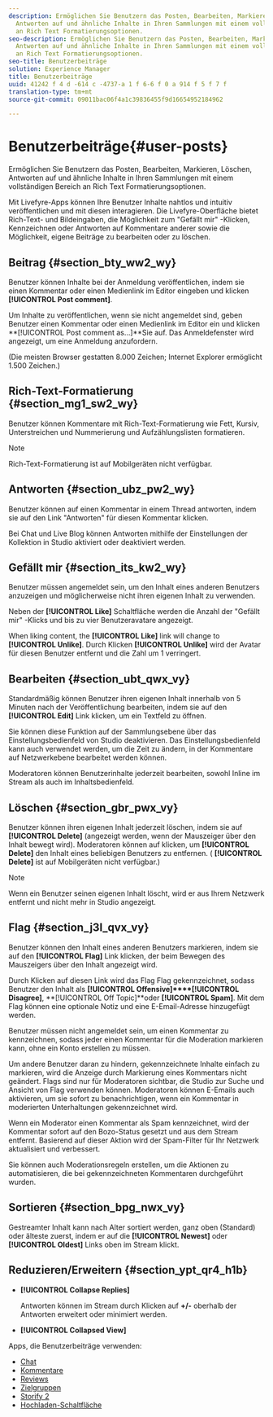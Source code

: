 ```yaml
---
description: Ermöglichen Sie Benutzern das Posten, Bearbeiten, Markieren, Löschen,
  Antworten auf und ähnliche Inhalte in Ihren Sammlungen mit einem vollständigen Bereich
  an Rich Text Formatierungsoptionen.
seo-description: Ermöglichen Sie Benutzern das Posten, Bearbeiten, Markieren, Löschen,
  Antworten auf und ähnliche Inhalte in Ihren Sammlungen mit einem vollständigen Bereich
  an Rich Text Formatierungsoptionen.
seo-title: Benutzerbeiträge
solution: Experience Manager
title: Benutzerbeiträge
uuid: 41242 f 4 d -614 c -4737-a 1 f 6-6 f 0 a 914 f 5 f 7 f
translation-type: tm+mt
source-git-commit: 09011bac06f4a1c39836455f9d16654952184962

---
```



# Benutzerbeiträge{#user-posts}

Ermöglichen Sie Benutzern das Posten, Bearbeiten, Markieren, Löschen, Antworten auf und ähnliche Inhalte in Ihren Sammlungen mit einem vollständigen Bereich an Rich Text Formatierungsoptionen.

Mit Livefyre-Apps können Ihre Benutzer Inhalte nahtlos und intuitiv veröffentlichen und mit diesen interagieren. Die Livefyre-Oberfläche bietet Rich-Text- und Bildeingaben, die Möglichkeit zum "Gefällt mir" -Klicken, Kennzeichnen oder Antworten auf Kommentare anderer sowie die Möglichkeit, eigene Beiträge zu bearbeiten oder zu löschen.

## Beitrag {#section_bty_ww2_wy}

Benutzer können Inhalte bei der Anmeldung veröffentlichen, indem sie einen Kommentar oder einen Medienlink im Editor eingeben und klicken **[!UICONTROL Post comment]**.

Um Inhalte zu veröffentlichen, wenn sie nicht angemeldet sind, geben Benutzer einen Kommentar oder einen Medienlink im Editor ein und klicken **[!UICONTROL Post comment as…]**Sie auf. Das Anmeldefenster wird angezeigt, um eine Anmeldung anzufordern.

(Die meisten Browser gestatten 8.000 Zeichen; Internet Explorer ermöglicht 1.500 Zeichen.)

## Rich-Text-Formatierung {#section_mg1_sw2_wy}

Benutzer können Kommentare mit Rich-Text-Formatierung wie Fett, Kursiv, Unterstreichen und Nummerierung und Aufzählungslisten formatieren.

>[!NOTE]
>
>Rich-Text-Formatierung ist auf Mobilgeräten nicht verfügbar.

## Antworten {#section_ubz_pw2_wy}

Benutzer können auf einen Kommentar in einem Thread antworten, indem sie auf den Link "Antworten" für diesen Kommentar klicken.

Bei Chat und Live Blog können Antworten mithilfe der Einstellungen der Kollektion in Studio aktiviert oder deaktiviert werden.

## Gefällt mir {#section_its_kw2_wy}

Benutzer müssen angemeldet sein, um den Inhalt eines anderen Benutzers anzuzeigen und möglicherweise nicht ihren eigenen Inhalt zu verwenden.

Neben der **[!UICONTROL Like]** Schaltfläche werden die Anzahl der "Gefällt mir" -Klicks und bis zu vier Benutzeravatare angezeigt.

When liking content, the **[!UICONTROL Like]** link will change to **[!UICONTROL Unlike]**. Durch Klicken **[!UICONTROL Unlike]** wird der Avatar für diesen Benutzer entfernt und die Zahl um 1 verringert.

## Bearbeiten {#section_ubt_qwx_vy}

Standardmäßig können Benutzer ihren eigenen Inhalt innerhalb von 5 Minuten nach der Veröffentlichung bearbeiten, indem sie auf den **[!UICONTROL Edit]** Link klicken, um ein Textfeld zu öffnen.

Sie können diese Funktion auf der Sammlungsebene über das Einstellungsbedienfeld von Studio deaktivieren. Das Einstellungsbedienfeld kann auch verwendet werden, um die Zeit zu ändern, in der Kommentare auf Netzwerkebene bearbeitet werden können.

Moderatoren können Benutzerinhalte jederzeit bearbeiten, sowohl Inline im Stream als auch im Inhaltsbedienfeld.

## Löschen {#section_gbr_pwx_vy}

Benutzer können ihren eigenen Inhalt jederzeit löschen, indem sie auf **[!UICONTROL Delete]** (angezeigt werden, wenn der Mauszeiger über den Inhalt bewegt wird). Moderatoren können auf klicken, um **[!UICONTROL Delete]** den Inhalt eines beliebigen Benutzers zu entfernen. ( **[!UICONTROL Delete]** ist auf Mobilgeräten nicht verfügbar.)

>[!NOTE]
>
>Wenn ein Benutzer seinen eigenen Inhalt löscht, wird er aus Ihrem Netzwerk entfernt und nicht mehr in Studio angezeigt.

## Flag {#section_j3l_qvx_vy}

Benutzer können den Inhalt eines anderen Benutzers markieren, indem sie auf den **[!UICONTROL Flag]** Link klicken, der beim Bewegen des Mauszeigers über den Inhalt angezeigt wird.

Durch Klicken auf diesen Link wird das Flag Flag gekennzeichnet, sodass Benutzer den Inhalt als **[!UICONTROL Offensive]****[!UICONTROL Disagree]**, **[!UICONTROL Off Topic]**oder **[!UICONTROL Spam]**. Mit dem Flag können eine optionale Notiz und eine E-Email-Adresse hinzugefügt werden.

Benutzer müssen nicht angemeldet sein, um einen Kommentar zu kennzeichnen, sodass jeder einen Kommentar für die Moderation markieren kann, ohne ein Konto erstellen zu müssen.

Um andere Benutzer daran zu hindern, gekennzeichnete Inhalte einfach zu markieren, wird die Anzeige durch Markierung eines Kommentars nicht geändert. Flags sind nur für Moderatoren sichtbar, die Studio zur Suche und Ansicht von Flag verwenden können. Moderatoren können E-Emails auch aktivieren, um sie sofort zu benachrichtigen, wenn ein Kommentar in moderierten Unterhaltungen gekennzeichnet wird.

Wenn ein Moderator einen Kommentar als Spam kennzeichnet, wird der Kommentar sofort auf den Bozo-Status gesetzt und aus dem Stream entfernt. Basierend auf dieser Aktion wird der Spam-Filter für Ihr Netzwerk aktualisiert und verbessert.

Sie können auch Moderationsregeln erstellen, um die Aktionen zu automatisieren, die bei gekennzeichneten Kommentaren durchgeführt wurden.

## Sortieren {#section_bpg_nwx_vy}

Gestreamter Inhalt kann nach Alter sortiert werden, ganz oben (Standard) oder älteste zuerst, indem er auf die **[!UICONTROL Newest]** oder **[!UICONTROL Oldest]** Links oben im Stream klickt.

## Reduzieren/Erweitern {#section_ypt_qr4_h1b}

* **[!UICONTROL Collapse Replies]**

   Antworten können im Stream durch Klicken auf **+/-** oberhalb der Antworten erweitert oder minimiert werden.

* **[!UICONTROL Collapsed View]**



Apps, die Benutzerbeiträge verwenden:

* [Chat](/help/using/c-about-apps/c-chat-app/c-chat-app.md#c_chat_app)
* [Kommentare](/help/using/c-about-apps/c-comments/c-comments.md)
* [Reviews](/help/using/c-about-apps/c-reviews-app/c-reviews-app.md#c_reviews_app)
* [Zielgruppen](/help/using/c-about-apps/c-sidenotes-app/c-sidenotes-app.md#c_sidenotes_app)
* [Storify 2](/help/using/c-about-apps/c-storify2/c-storify2.md#c_storify2)
* [Hochladen-Schaltfläche](/help/using/c-about-apps/c-upload-button-app/c-upload-button-app.md#c_upload_button_app)

